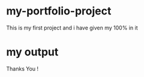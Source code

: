 # my-portfolio-project
This is my first project and i have given my 100% in it
# my output
 
Thanks You !
